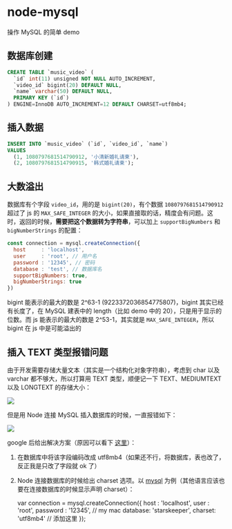 # node-mysql

操作 MySQL 的简单 demo

## 数据库创建

```sql
CREATE TABLE `music_video` (
  `id` int(11) unsigned NOT NULL AUTO_INCREMENT,
  `video_id` bigint(20) DEFAULT NULL,
  `name` varchar(50) DEFAULT NULL,
  PRIMARY KEY (`id`)
) ENGINE=InnoDB AUTO_INCREMENT=12 DEFAULT CHARSET=utf8mb4;
```

## 插入数据

```sql
INSERT INTO `music_video` (`id`, `video_id`, `name`)
VALUES
  (1, 1080797681514790912, '小清新婚礼请柬'),
  (2, 1080797681514790915, '韩式婚礼请柬');
```

## 大数溢出

数据库有个字段 `video_id`，用的是 `bigint(20)`，有个数据 `1080797681514790912` 超过了 js 的 `MAX_SAFE_INTEGER` 的大小，如果直接取的话，精度会有问题。这时，返回的时候，**需要把这个数据转为字符串**，可以加上 `supportBigNumbers` 和 `bigNumberStrings` 的配置：

```js
const connection = mysql.createConnection({
  host     : 'localhost',
  user     : 'root', // 用户名
  password : '12345', // 密码
  database : 'test', // 数据库名
  supportBigNumbers: true,
  bigNumberStrings: true
})
```

bigint 能表示的最大的数是 2^63-1 (9223372036854775807)，bigint 其实已经有长度了，在 MySQL 建表中的 length（比如 demo 中的 20），只是用于显示的位数。而 js 能表示的最大的数是 2^53-1，其实就是 `MAX_SAFE_INTEGER`，所以 bigint 在 js 中是可能溢出的

## 插入 TEXT 类型报错问题

由于开发需要存储大量文本（其实是一个结构化对象字符串），考虑到 char 以及 varchar 都不够大，所以打算用 TEXT 类型，顺便记一下 TEXT、MEDIUMTEXT 以及 LONGTEXT 的存储大小：

![](https://images2018.cnblogs.com/blog/675542/201808/675542-20180827220537906-818884208.png)

但是用 Node 连接 MySQL 插入数据库的时候，一直报错如下：

![](https://images2018.cnblogs.com/blog/675542/201808/675542-20180827220524123-305885546.png)

google 后给出解决方案（原因可以看下 [这里](https://stackoverflow.com/questions/10957238/incorrect-string-value-when-trying-to-insert-utf-8-into-mysql-via-jdbc)）：

1.  在数据库中将该字段编码改成 utf8mb4（如果还不行，将数据库，表也改了，反正我是只改了字段就 ok 了）
2. Node 连接数据库的时候给出 charset 选项。以 [mysql](https://github.com/mysqljs/mysql) 为例（其他语言应该也要在连接数据库的时候显示声明 charset）：

    var connection = mysql.createConnection({
        host     : 'localhost',
        user     : 'root',
        password : '12345', // my mac
        database: 'starskeeper',
        charset: 'utf8mb4' // 添加这里
      });